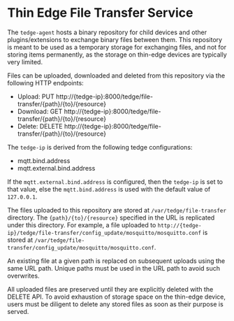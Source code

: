 # Thin Edge File Transfer Service

The `tedge-agent` hosts a binary repository for child devices and other plugins/extensions to exchange binary files between them.
This repository is meant to be used as a temporary storage for exchanging files, and not for storing items permanently,
as the storage on thin-edge devices are typically very limited.

Files can be uploaded, downloaded and deleted from this repository via the following HTTP endpoints:

* Upload: PUT http://{tedge-ip}:8000/tedge/file-transfer/{path}/{to}/{resource}
* Download: GET http://{tedge-ip}:8000/tedge/file-transfer/{path}/{to}/{resource}
* Delete: DELETE http://{tedge-ip}:8000/tedge/file-transfer/{path}/{to}/{resource}

The `tedge-ip` is derived from the following tedge configurations:

* mqtt.bind.address
* mqtt.external.bind.address

If the `mqtt.external.bind.address` is configured, then the `tedge-ip` is set to that value,
else the `mqtt.bind.address` is used with the default value of `127.0.0.1`.

The files uploaded to this repository are stored at `/var/tedge/file-transfer` directory.
The `{path}/{to}/{resource}` specified in the URL is replicated under this directory.
For example, a file uploaded to `http://{tedge-ip}/tedge/file-transfer/config_update/mosquitto/mosquitto.conf`
is stored at `/var/tedge/file-transfer/config_update/mosquitto/mosquitto.conf`.

An existing file at a given path is replaced on subsequent uploads using the same URL path.
Unique paths must be used in the URL path to avoid such overwrites.

All uploaded files are preserved until they are explicitly deleted with the DELETE API.
To avoid exhaustion of storage space on the thin-edge device,
users must be diligent to delete any stored files as soon as their purpose is served.

